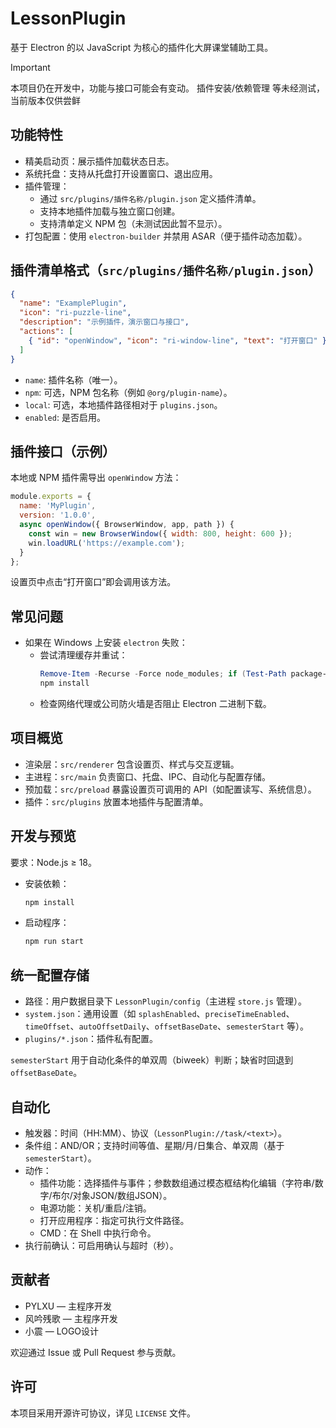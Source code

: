# LessonPlugin

基于 Electron 的以 JavaScript 为核心的插件化大屏课堂辅助工具。

> [!IMPORTANT]
> 本项目仍在开发中，功能与接口可能会有变动。
> 插件安装/依赖管理 等未经测试，当前版本仅供尝鲜

## 功能特性

- 精美启动页：展示插件加载状态日志。
- 系统托盘：支持从托盘打开设置窗口、退出应用。
- 插件管理：
  - 通过 `src/plugins/插件名称/plugin.json` 定义插件清单。
  - 支持本地插件加载与独立窗口创建。
  - 支持清单定义 NPM 包（未测试因此暂不显示）。
- 打包配置：使用 `electron-builder` 并禁用 ASAR（便于插件动态加载）。

## 插件清单格式（`src/plugins/插件名称/plugin.json`）

```json
{
  "name": "ExamplePlugin",
  "icon": "ri-puzzle-line",
  "description": "示例插件，演示窗口与接口",
  "actions": [
    { "id": "openWindow", "icon": "ri-window-line", "text": "打开窗口" }
  ]
}
```

- `name`: 插件名称（唯一）。
- `npm`: 可选，NPM 包名称（例如 `@org/plugin-name`）。
- `local`: 可选，本地插件路径相对于 `plugins.json`。
- `enabled`: 是否启用。

## 插件接口（示例）

本地或 NPM 插件需导出 `openWindow` 方法：

```js
module.exports = {
  name: 'MyPlugin',
  version: '1.0.0',
  async openWindow({ BrowserWindow, app, path }) {
    const win = new BrowserWindow({ width: 800, height: 600 });
    win.loadURL('https://example.com');
  }
};
```

设置页中点击“打开窗口”即会调用该方法。

## 常见问题

- 如果在 Windows 上安装 `electron` 失败：
  - 尝试清理缓存并重试：
    ```powershell
    Remove-Item -Recurse -Force node_modules; if (Test-Path package-lock.json) { Remove-Item -Force package-lock.json }; npm cache clean --force
    npm install
    ```
  - 检查网络代理或公司防火墙是否阻止 Electron 二进制下载。

## 项目概览

- 渲染层：`src/renderer` 包含设置页、样式与交互逻辑。
- 主进程：`src/main` 负责窗口、托盘、IPC、自动化与配置存储。
- 预加载：`src/preload` 暴露设置页可调用的 API（如配置读写、系统信息）。
- 插件：`src/plugins` 放置本地插件与配置清单。

## 开发与预览

要求：Node.js ≥ 18。

- 安装依赖：
  ```bash
  npm install
  ```
- 启动程序：
  ```bash
  npm run start

## 统一配置存储

- 路径：用户数据目录下 `LessonPlugin/config`（主进程 `store.js` 管理）。
- `system.json`：通用设置（如 `splashEnabled`、`preciseTimeEnabled`、`timeOffset`、`autoOffsetDaily`、`offsetBaseDate`、`semesterStart` 等）。
- `plugins/*.json`：插件私有配置。

`semesterStart` 用于自动化条件的单双周（biweek）判断；缺省时回退到 `offsetBaseDate`。

## 自动化

- 触发器：时间（HH:MM）、协议（`LessonPlugin://task/<text>`）。
- 条件组：AND/OR；支持时间等值、星期/月/日集合、单双周（基于 `semesterStart`）。
- 动作：
  - 插件功能：选择插件与事件；参数数组通过模态框结构化编辑（字符串/数字/布尔/对象JSON/数组JSON）。
  - 电源功能：关机/重启/注销。
  - 打开应用程序：指定可执行文件路径。
  - CMD：在 Shell 中执行命令。
- 执行前确认：可启用确认与超时（秒）。

## 贡献者

- PYLXU — 主程序开发
- 风吟残歌 — 主程序开发
- 小震 — LOGO设计

欢迎通过 Issue 或 Pull Request 参与贡献。

## 许可

本项目采用开源许可协议，详见 `LICENSE` 文件。